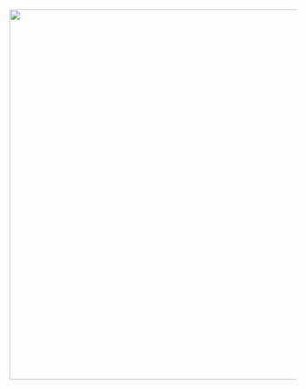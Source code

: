 &nbsp;<div align="center">
[<img src="https://novatorem-drab-chi.vercel.app/api/spotify" width="650" /> ](https://open.spotify.com/user/31mpqi4kkskgkzznalqp2tqkrybq)
</div>
